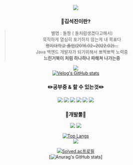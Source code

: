 <div align="center">
<img src="https://capsule-render.vercel.app/api?type=Waving&color=auto&height=300&section=header&text=돌짱 김석진 %20Kim&fontSize=90" />


### 🧔김석진이란?
> 별명 : 돌짱 ( 돌처럼생겼다고해서)   
> 묵직하게 열심히 포기하지 않는게 내 목표다   
> ~~명지대학교 졸업(2016.02~2022.02)...~~   
> Java 백엔드 개발자가 되기위해서 뽀짝뽀짝 노력중   
> **느린거북이 처럼 하나하나 파해쳐 나가는중**    


<a href="https://velog.io/@dolljang"><img src="https://img.shields.io/badge/velog-20C997?style=flat-square&logo=velog&logoColor=white"/>    
[![Velog's GitHub stats](https://velog-readme-stats.vercel.app/api?name=dolljang)](https://velog.io/@dolljang)

###  ✏️공부중 & 할 수 있는것✏️
<img src="https://img.shields.io/badge/Spring-6DB33F?style=flat-square&logo=spring&logoColor=white"/> <img src="https://img.shields.io/badge/SpringBoot-6DB33F?style=flat-square&logo=springboot&logoColor=white"/>   <img src="https://img.shields.io/badge/Git-F05032?style=flat-square&logo=git&logoColor=white"/> 
<img src="https://img.shields.io/badge/Java-007396?style=flat-square&logo=Java&logoColor=white"/>   <img src="https://img.shields.io/badge/Oracle-F80000?style=flat-square&logo=Oracle&logoColor=white"/> <img src="https://img.shields.io/badge/MySql-4479A1?style=flat-square&logo=MySql&logoColor=white"/>
### 

### 🧰개발툴🧰
<img src="https://img.shields.io/badge/Eclipse-525C86?style=flat-square&logo=Eclipse&logoColor=white"/> <img src="https://img.shields.io/badge/Intellij IDEA-000000?style=flat-square&logo=Intellij IDEA&logoColor=white"/>   

  
[![Top Langs](https://github-readme-stats.vercel.app/api/top-langs/?username=kimseokjin0324)](https://github.com/kimseokjin0324/github-readme-stats)     
<img src="http://mazandi.herokuapp.com/api?handle={rlatjrwls}&theme=warm"/>   
  
[![Solved.ac프로필](http://mazassumnida.wtf/api/v2/generate_badge?boj=rlatjrwls)](https://solved.ac/rlatjrwls)   
[![Anurag's GitHub stats](https://github-readme-stats.vercel.app/api?username=kimseokjin0324)]   

